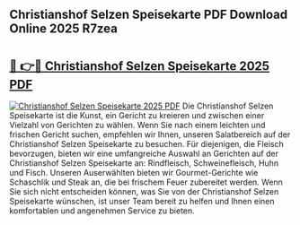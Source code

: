 ## Christianshof Selzen Speisekarte PDF Download Online 2025 R7zea

# <h2><a href="http://gc5miv.nevu.top/?p=Christianshof+Selzen+Speisekarte">🔗 👉🔴 Christianshof Selzen Speisekarte 2025 PDF</a></h2>

[![Christianshof Selzen Speisekarte 2025 PDF](https://i.imgur.com/dBaPXMq.png)](http://gc5miv.nevu.top/?p=Christianshof+Selzen+Speisekarte)
Die Christianshof Selzen Speisekarte ist die Kunst, ein Gericht zu kreieren und zwischen einer Vielzahl von Gerichten zu wählen. Wenn Sie nach einem leichten und frischen Gericht suchen, empfehlen wir Ihnen, unseren Salatbereich auf der Christianshof Selzen Speisekarte zu besuchen. Für diejenigen, die Fleisch bevorzugen, bieten wir eine umfangreiche Auswahl an Gerichten auf der Christianshof Selzen Speisekarte an: Rindfleisch, Schweinefleisch, Huhn und Fisch. Unseren Auserwählten bieten wir Gourmet-Gerichte wie Schaschlik und Steak an, die bei frischem Feuer zubereitet werden. Wenn Sie sich nicht entscheiden können, was Sie von der Christianshof Selzen Speisekarte wünschen, ist unser Team bereit zu helfen und Ihnen einen komfortablen und angenehmen Service zu bieten.

